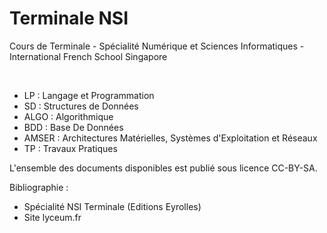 # Terminale NSI
Cours de Terminale - Spécialité Numérique et Sciences Informatiques -
International French School Singapore

<br>

- LP : Langage et Programmation
- SD : Structures de Données
- ALGO : Algorithmique
- BDD : Base De Données
- AMSER : Architectures Matérielles, Systèmes d'Exploitation et Réseaux
- TP : Travaux Pratiques

L'ensemble des documents disponibles est publié sous licence CC-BY-SA.

Bibliographie : 
- Spécialité NSI Terminale (Editions Eyrolles)
- Site lyceum.fr

